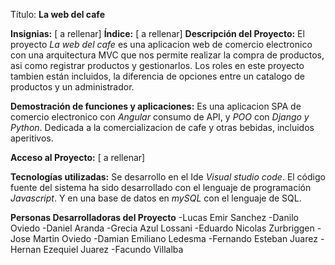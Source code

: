 Título:
**La web del cafe**

**Insignias:**
[ a rellenar]
**Índice:**
[ a rellenar]
**Descripción del Proyecto:**
El proyecto _La web del cafe_ es una aplicacion web de comercio electronico con una arquitectura MVC que nos permite realizar la compra de productos, asi como registrar productos y gestionarlos. Los roles en este proyecto tambien están incluidos, la diferencia de opciones entre un catalogo de productos y un administrador.

**Demostración de funciones y aplicaciones:**
Es una aplicacion SPA de comercio electronico con _Angular_ consumo de API, y *POO* con _Django y Python_.
Dedicada a la comercializacion de cafe y otras bebidas, incluidos aperitivos.

**Acceso al Proyecto:**
[ a rellenar]

**Tecnologías utilizadas:**
Se desarrollo en el Ide _Visual studio code_. El código fuente del sistema ha sido desarrollado con el lenguaje de programación _Javascript_. Y en una base de datos en _mySQL_ con el lenguaje de SQL.

**Personas Desarrolladoras del Proyecto**
-Lucas Emir Sanchez
-Danilo Oviedo
-Daniel Aranda
-Grecia Azul Lossani
-Eduardo Nicolas Zurbriggen
-Jose Martin Oviedo
-Damian Emiliano Ledesma
-Fernando Esteban Juarez
-Hernan Ezequiel Juarez
-Facundo Villalba